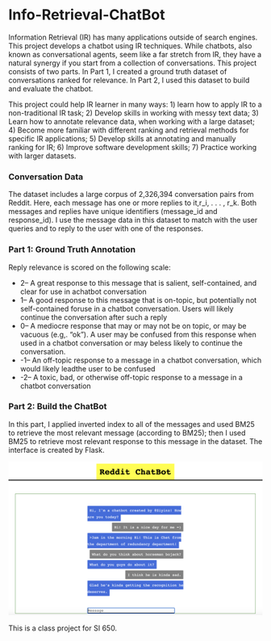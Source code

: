 # Info-Retrieval-ChatBot
Information Retrieval (IR) has many applications outside of search engines. This project develops a chatbot using IR techniques. While chatbots, also known as conversational agents, seem like a far stretch from IR, they have a natural synergy if you start from a collection of conversations. 
This project consists of two parts. In Part 1, I created a ground truth dataset of conversations ranked for relevance. In Part 2, I used this dataset to build and evaluate the chatbot. 

This project could help IR learner in many ways: 1) learn how to apply IR to a non-traditional IR task; 2) Develop skills in working with messy text data; 3) Learn how to annotate relevance data, when working with a large dataset; 4) Become more familiar with different ranking and retrieval methods for specific IR applications;
5) Develop skills at annotating and manually ranking for IR; 6) Improve software development skills; 7) Practice working with larger datasets.

### Conversation Data 
The dataset includes a large corpus of 2,326,394 conversation pairs from Reddit. Here, each message has one or more replies to it,r_i, . . . , r_k. Both messages and replies have unique identifiers (message_id and response_id). I use the message data in this dataset to match with the user queries and to reply to the user with one of the responses.

### Part 1: Ground Truth Annotation 
Reply relevance is scored on the following scale:
- 2– A great response to this message that is salient, self-contained, and clear for use in achatbot conversation
- 1– A good response to this message that is on-topic, but potentially not self-contained foruse in a chatbot conversation. Users will likely continue the conversation after such a reply
- 0– A mediocre response that may or may not be on topic, or may be vacuous (e.g,.  “ok”). A user may be confused from this response when used in a chatbot conversation or may beless likely to continue the conversation.
- -1– An off-topic response to a message in a chatbot conversation, which would likely leadthe user to be confused
- -2– A toxic, bad, or otherwise off-topic response to a message in a chatbot conversation

### Part 2: Build the ChatBot
In this part, I applied inverted index to all of the messages and used BM25 to retrieve the most relevant message (according to BM25); then I used BM25 to retrieve most relevant response to this message in the dataset.
The interface is created by Flask.

![chatbot image](https://github.com/Siyinz/Info-Retrieval-ChatBot/blob/main/chatbot.png)

This is a class project for SI 650.
